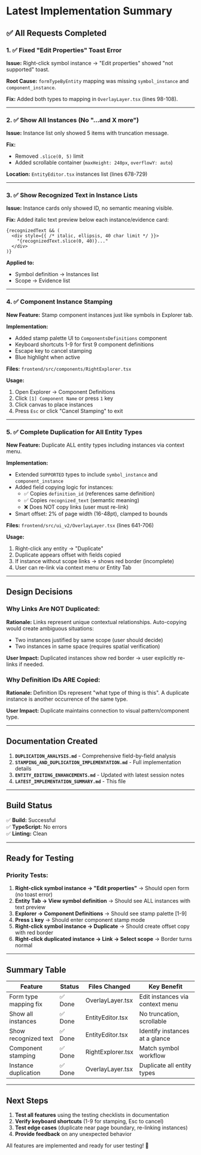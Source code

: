 # Latest Implementation Summary

## ✅ All Requests Completed

### 1. ✅ Fixed "Edit Properties" Toast Error
**Issue:** Right-click symbol instance → "Edit properties" showed "not supported" toast.

**Root Cause:** `formTypeByEntity` mapping was missing `symbol_instance` and `component_instance`.

**Fix:** Added both types to mapping in `OverlayLayer.tsx` (lines 98-108).

---

### 2. ✅ Show All Instances (No "...and X more")
**Issue:** Instance list only showed 5 items with truncation message.

**Fix:** 
- Removed `.slice(0, 5)` limit
- Added scrollable container (`maxHeight: 240px`, `overflowY: auto`)

**Location:** `EntityEditor.tsx` instances list (lines 678-729)

---

### 3. ✅ Show Recognized Text in Instance Lists
**Issue:** Instance cards only showed ID, no semantic meaning visible.

**Fix:** Added italic text preview below each instance/evidence card:
```tsx
{recognizedText && (
  <div style={{ /* italic, ellipsis, 40 char limit */ }}>
    "{recognizedText.slice(0, 40)}..."
  </div>
)}
```

**Applied to:**
- Symbol definition → Instances list
- Scope → Evidence list

---

### 4. ✅ Component Instance Stamping
**New Feature:** Stamp component instances just like symbols in Explorer tab.

**Implementation:**
- Added stamp palette UI to `ComponentsDefinitions` component
- Keyboard shortcuts 1-9 for first 9 component definitions
- Escape key to cancel stamping
- Blue highlight when active

**Files:** `frontend/src/components/RightExplorer.tsx`

**Usage:**
1. Open Explorer → Component Definitions
2. Click `[1] Component Name` or press `1` key
3. Click canvas to place instances
4. Press `Esc` or click "Cancel Stamping" to exit

---

### 5. ✅ Complete Duplication for All Entity Types
**New Feature:** Duplicate ALL entity types including instances via context menu.

**Implementation:**
- Extended `SUPPORTED` types to include `symbol_instance` and `component_instance`
- Added field copying logic for instances:
  - ✅ Copies `definition_id` (references same definition)
  - ✅ Copies `recognized_text` (semantic meaning)
  - ❌ Does NOT copy links (user must re-link)
- Smart offset: 2% of page width (16-48pt), clamped to bounds

**Files:** `frontend/src/ui_v2/OverlayLayer.tsx` (lines 641-706)

**Usage:**
1. Right-click any entity → "Duplicate"
2. Duplicate appears offset with fields copied
3. If instance without scope links → shows red border (incomplete)
4. User can re-link via context menu or Entity Tab

---

## Design Decisions

### Why Links Are NOT Duplicated:
**Rationale:** Links represent unique contextual relationships. Auto-copying would create ambiguous situations:
- Two instances justified by same scope (user should decide)
- Two instances in same space (requires spatial verification)

**User Impact:** Duplicated instances show red border → user explicitly re-links if needed.

### Why Definition IDs ARE Copied:
**Rationale:** Definition IDs represent "what type of thing is this". A duplicate instance is another occurrence of the same type.

**User Impact:** Duplicate maintains connection to visual pattern/component type.

---

## Documentation Created

1. **`DUPLICATION_ANALYSIS.md`** - Comprehensive field-by-field analysis
2. **`STAMPING_AND_DUPLICATION_IMPLEMENTATION.md`** - Full implementation details
3. **`ENTITY_EDITING_ENHANCEMENTS.md`** - Updated with latest session notes
4. **`LATEST_IMPLEMENTATION_SUMMARY.md`** - This file

---

## Build Status

✅ **Build:** Successful  
✅ **TypeScript:** No errors  
✅ **Linting:** Clean  

---

## Ready for Testing

### Priority Tests:
1. **Right-click symbol instance → "Edit properties"** → Should open form (no toast error)
2. **Entity Tab → View symbol definition** → Should see ALL instances with text preview
3. **Explorer → Component Definitions** → Should see stamp palette [1-9]
4. **Press `1` key** → Should enter component stamp mode
5. **Right-click symbol instance → Duplicate** → Should create offset copy with red border
6. **Right-click duplicated instance → Link → Select scope** → Border turns normal

---

## Summary Table

| Feature | Status | Files Changed | Key Benefit |
|---------|--------|---------------|-------------|
| Form type mapping fix | ✅ Done | OverlayLayer.tsx | Edit instances via context menu |
| Show all instances | ✅ Done | EntityEditor.tsx | No truncation, scrollable |
| Show recognized text | ✅ Done | EntityEditor.tsx | Identify instances at a glance |
| Component stamping | ✅ Done | RightExplorer.tsx | Match symbol workflow |
| Instance duplication | ✅ Done | OverlayLayer.tsx | Duplicate all entity types |

---

## Next Steps

1. **Test all features** using the testing checklists in documentation
2. **Verify keyboard shortcuts** (1-9 for stamping, Esc to cancel)
3. **Test edge cases** (duplicate near page boundary, re-linking instances)
4. **Provide feedback** on any unexpected behavior

All features are implemented and ready for user testing! 🎉

